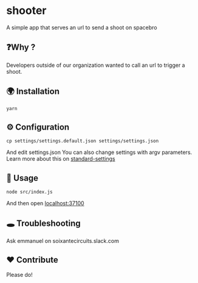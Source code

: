 # shooter

A simple app that serves an url to send a shoot on spacebro


## ❓Why ?

Developers outside of our organization wanted to call an url to trigger
a shoot.

## 🌍 Installation

`yarn`


## ⚙ Configuration

```
cp settings/settings.default.json settings/settings.json
```

And edit settings.json
You can also change settings with argv parameters.
Learn more about this on [standard-settings](https://github.com/soixantecircuits/standard-settings)


## 👋 Usage

```
node src/index.js
```

And then open [localhost:37100](http://localhost:37100)

## 🕳 Troubleshooting

Ask emmanuel on soixantecircuits.slack.com

## ❤️ Contribute

Please do!
